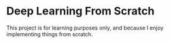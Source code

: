 # Deep Learning From Scratch
This project is for learning purposes only, and because I enjoy implementing things from scratch.